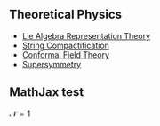 ## Theoretical Physics

- [Lie Algebra Representation Theory](./lie_algebra.md)
- [String Compactification](./string_compactification.md)
- [Conformal Field Theory](./cft.md)
- [Supersymmetry](./susy.md)


## MathJax test
$\mathcal{N}=1$
